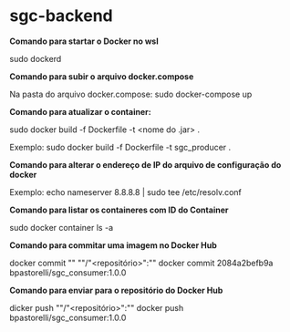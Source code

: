 # sgc-backend

<b>Comando para startar o Docker no wsl</b>

 sudo dockerd

<b>Comando para subir o arquivo docker.compose</b>

Na pasta do arquivo docker.compose: 
sudo docker-compose up

<b>Comando para atualizar o container:</b>

sudo docker build -f Dockerfile -t <nome do .jar> .

Exemplo:
sudo docker build -f Dockerfile -t sgc_producer .

<b>Comando para alterar o endereço de IP do arquivo de configuração do docker</b>

Exemplo:
echo nameserver 8.8.8.8 | sudo tee /etc/resolv.conf

<b>Comando para listar os containeres com ID do Container</b>

sudo docker container ls -a

<b>Comando para commitar uma imagem no Docker Hub</b>

 docker commit "<ID CONTAINER>" "<Usuario>"/"<repositório>":"<tag>"
 docker commit 2084a2befb9a bpastorelli/sgc_consumer:1.0.0

 <b>Comando para enviar para o repositório do Docker Hub</b>

dicker push "<usuario>"/"<repositório>":"<tag>"
docker push bpastorelli/sgc_consumer:1.0.0
 
